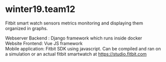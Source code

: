 # winter19.team12

Fitbit smart watch sensors metrics monitoring and displaying them organized in graphs.

Webserver Backend : Django framework which runs inside docker  
Website Frontend: Vue JS framework  
Mobile application: Fitbit SDK using javascript. Can be compiled and ran on a simulation or an actual fitbit smartwatch at https://studio.fitbit.com
